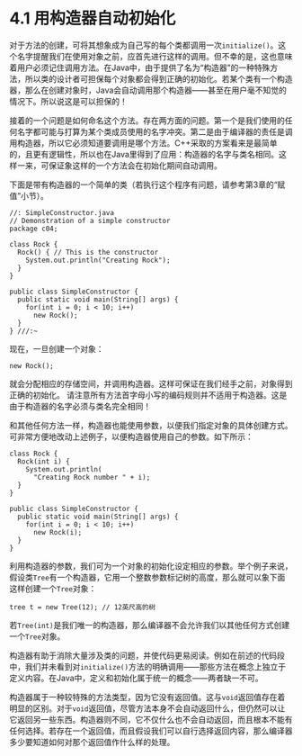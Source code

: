 # 4.1 用构造器自动初始化

对于方法的创建，可将其想象成为自己写的每个类都调用一次`initialize()`。这个名字提醒我们在使用对象之前，应首先进行这样的调用。但不幸的是，这也意味着用户必须记住调用方法。在Java中，由于提供了名为“构造器”的一种特殊方法，所以类的设计者可担保每个对象都会得到正确的初始化。若某个类有一个构造器，那么在创建对象时，Java会自动调用那个构造器——甚至在用户毫不知觉的情况下。所以说这是可以担保的！

接着的一个问题是如何命名这个方法。存在两方面的问题。第一个是我们使用的任何名字都可能与打算为某个类成员使用的名字冲突。第二是由于编译器的责任是调用构造器，所以它必须知道要调用是哪个方法。C++采取的方案看来是最简单的，且更有逻辑性，所以也在Java里得到了应用：构造器的名字与类名相同。这样一来，可保证象这样的一个方法会在初始化期间自动调用。

下面是带有构造器的一个简单的类（若执行这个程序有问题，请参考第3章的“赋值”小节）。

```text
//: SimpleConstructor.java
// Demonstration of a simple constructor
package c04;

class Rock {
  Rock() { // This is the constructor
    System.out.println("Creating Rock");
  }
}

public class SimpleConstructor {
  public static void main(String[] args) {
    for(int i = 0; i < 10; i++)
      new Rock();
  }
} ///:~
```

现在，一旦创建一个对象：

```text
new Rock();
```

就会分配相应的存储空间，并调用构造器。这样可保证在我们经手之前，对象得到正确的初始化。 请注意所有方法首字母小写的编码规则并不适用于构造器。这是由于构造器的名字必须与类名完全相同！

和其他任何方法一样，构造器也能使用参数，以便我们指定对象的具体创建方式。可非常方便地改动上述例子，以便构造器使用自己的参数。如下所示：

```text
class Rock {
  Rock(int i) {
    System.out.println(
      "Creating Rock number " + i);
  }
}

public class SimpleConstructor {
  public static void main(String[] args) {
    for(int i = 0; i < 10; i++)
      new Rock(i);
  }
}
```

利用构造器的参数，我们可为一个对象的初始化设定相应的参数。举个例子来说，假设类`Tree`有一个构造器，它用一个整数参数标记树的高度，那么就可以象下面这样创建一个`Tree`对象：

```text
tree t = new Tree(12); // 12英尺高的树
```

若`Tree(int)`是我们唯一的构造器，那么编译器不会允许我们以其他任何方式创建一个`Tree`对象。

构造器有助于消除大量涉及类的问题，并使代码更易阅读。例如在前述的代码段中，我们并未看到对`initialize()`方法的明确调用——那些方法在概念上独立于定义内容。在Java中，定义和初始化属于统一的概念——两者缺一不可。

构造器属于一种较特殊的方法类型，因为它没有返回值。这与`void`返回值存在着明显的区别。对于`void`返回值，尽管方法本身不会自动返回什么，但仍然可以让它返回另一些东西。构造器则不同，它不仅什么也不会自动返回，而且根本不能有任何选择。若存在一个返回值，而且假设我们可以自行选择返回内容，那么编译器多少要知道如何对那个返回值作什么样的处理。


